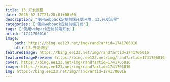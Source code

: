 ```yaml
---
title: 13.开发流程
date: 2025-02-17T21:28:01+08:00
description: "使用webpack定制前端开发环境，13.开发流程"
categories: ['使用webpack定制前端开发']
tags: ['使用webpack定制前端开发']
artid: "1741706016"
image:
    path: https://bing.ee123.net/img/rand?artid=1741706016
    alt: 13.开发流程
featuredImage: https://bing.ee123.net/img/rand?artid=1741706016
featuredImagePreview: https://bing.ee123.net/img/rand?artid=1741706016
cover: https://bing.ee123.net/img/rand?artid=1741706016
image: https://bing.ee123.net/img/rand?artid=1741706016
img: https://bing.ee123.net/img/rand?artid=1741706016
---
```


